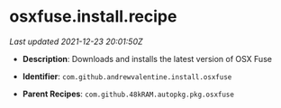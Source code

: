 # osxfuse.install.recipe

_Last updated 2021-12-23 20:01:50Z_

- **Description**: Downloads and installs the latest version of OSX Fuse

- **Identifier**: `com.github.andrewvalentine.install.osxfuse`

- **Parent Recipes**: `com.github.48kRAM.autopkg.pkg.osxfuse`
